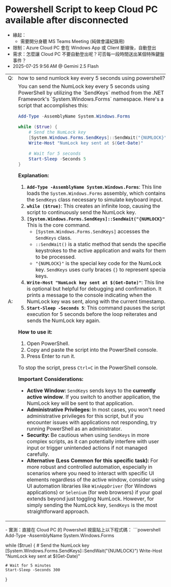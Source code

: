# Powershell Script to keep Cloud PC available after disconnected

- 緣起：
  - 需要開分身聽 MS Teams Meeting (純做會議紀錄用)
- 限制：Azure Cloud PC 會在 Windows App 或 Client 斷線後，自動登出
- 需求：怎麼讓 Cloud PC 不要自動登出呢？可否每一段時間送出某個特殊鍵盤事件？
- 2025-07-25 9:56 AM @ Gemini 2.5 Flash
<table><tr><td>Q:</td><td>
<!-- add your Prompt bellow-->
how to send numlock key every 5 seconds using powershell?
</td></tr><tr><td>A:</td><td>
<!-- add Chatbot Response bellow-->
You can send the NumLock key every 5 seconds using PowerShell by utilizing the `SendKeys` method from the .NET Framework's `System.Windows.Forms` namespace. Here's a script that accomplishes this:

```powershell
Add-Type -AssemblyName System.Windows.Forms

while ($true) {
    # Send the NumLock key
    [System.Windows.Forms.SendKeys]::SendWait("{NUMLOCK}")
    Write-Host "NumLock key sent at $(Get-Date)"

    # Wait for 5 seconds
    Start-Sleep -Seconds 5
}
```

**Explanation:**

1.  **`Add-Type -AssemblyName System.Windows.Forms`**: This line loads the `System.Windows.Forms` assembly, which contains the `SendKeys` class necessary to simulate keyboard input.
2.  **`while ($true)`**: This creates an infinite loop, causing the script to continuously send the NumLock key.
3.  **`[System.Windows.Forms.SendKeys]::SendWait("{NUMLOCK}")`**: This is the core command.
      * `[System.Windows.Forms.SendKeys]` accesses the `SendKeys` class.
      * `::SendWait()` is a static method that sends the specified keystrokes to the active application and waits for them to be processed.
      * `"{NUMLOCK}"` is the special key code for the NumLock key. `SendKeys` uses curly braces `{}` to represent special keys.
4.  **`Write-Host "NumLock key sent at $(Get-Date)"`**: This line is optional but helpful for debugging and confirmation. It prints a message to the console indicating when the NumLock key was sent, along with the current timestamp.
5.  **`Start-Sleep -Seconds 5`**: This command pauses the script execution for 5 seconds before the loop reiterates and sends the NumLock key again.

**How to use it:**

1.  Open PowerShell.
2.  Copy and paste the script into the PowerShell console.
3.  Press Enter to run it.

To stop the script, press `Ctrl+C` in the PowerShell console.

**Important Considerations:**

  * **Active Window:** `SendKeys` sends keys to the **currently active window**. If you switch to another application, the NumLock key will be sent to that application.
  * **Administrative Privileges:** In most cases, you won't need administrative privileges for this script, but if you encounter issues with applications not responding, try running PowerShell as an administrator.
  * **Security:** Be cautious when using `SendKeys` in more complex scripts, as it can potentially interfere with user input or trigger unintended actions if not managed carefully.
  * **Alternative (Less Common for this specific task):** For more robust and controlled automation, especially in scenarios where you need to interact with specific UI elements regardless of the active window, consider using UI automation libraries like `WinAppDriver` (for Windows applications) or `Selenium` (for web browsers) if your goal extends beyond just toggling NumLock. However, for simply sending the NumLock key, `SendKeys` is the most straightforward approach.
</td></tr></table>
- 實測：直接在 Cloud PC 的 Powershell 視窗貼上以下程式碼：
```powershell
Add-Type -AssemblyName System.Windows.Forms

while ($true) {
    # Send the NumLock key
    [System.Windows.Forms.SendKeys]::SendWait("{NUMLOCK}")
    Write-Host "NumLock key sent at $(Get-Date)"

    # Wait for 5 minutes
    Start-Sleep -Seconds 300
}
```